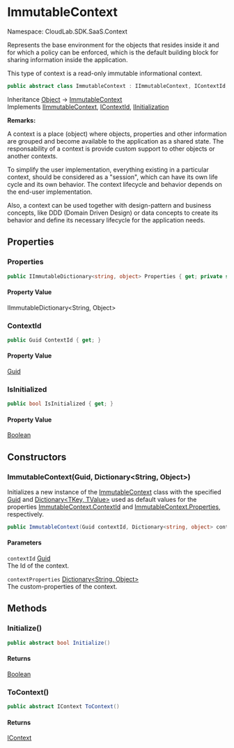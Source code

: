 # ImmutableContext

Namespace: CloudLab.SDK.SaaS.Context

Represents the base environment for the objects that resides inside it and for which a policy can be enforced,
 which is the default building block for sharing information inside the application.

This type of context is a read-only immutable informational context.

```csharp
public abstract class ImmutableContext : IImmutableContext, IContextId, CloudLab.SDK.SaaS.Core.IInitialization
```

Inheritance [Object](https://docs.microsoft.com/en-us/dotnet/api/system.object) → [ImmutableContext](https://github.com/cloudlabtech/SDK-SaaS/wiki/cloudlab.sdk.saas.context.immutablecontext.md)<br>
Implements [IImmutableContext](https://github.com/cloudlabtech/SDK-SaaS/wiki/cloudlab.sdk.saas.context.iimmutablecontext.md), [IContextId](https://github.com/cloudlabtech/SDK-SaaS/wiki/cloudlab.sdk.saas.context.icontextid.md), [IInitialization](https://github.com/cloudlabtech/SDK-SaaS/wiki/cloudlab.sdk.saas.core.iinitialization.md)

**Remarks:**

A context is a place (object) where objects, properties and other information are grouped and become available to the
 application as a shared state. The responsability of a context is provide custom support to other objects or another contexts.

To simplify the user implementation, everything existing in a particular context, should be considered as a "session",
 which can have its own life cycle and its own behavior. The context lifecycle and behavior depends on the end-user implementation.

Also, a context can be used together with design-pattern and business concepts, like DDD (Domain Driven Design) or data concepts
 to create its behavior and define its necessary lifecycle for the application needs.

## Properties

### **Properties**

```csharp
public IImmutableDictionary<string, object> Properties { get; private set; }
```

#### Property Value

IImmutableDictionary&lt;String, Object&gt;<br>

### **ContextId**

```csharp
public Guid ContextId { get; }
```

#### Property Value

[Guid](https://docs.microsoft.com/en-us/dotnet/api/system.guid)<br>

### **IsInitialized**

```csharp
public bool IsInitialized { get; }
```

#### Property Value

[Boolean](https://docs.microsoft.com/en-us/dotnet/api/system.boolean)<br>

## Constructors

### **ImmutableContext(Guid, Dictionary&lt;String, Object&gt;)**

Initializes a new instance of the [ImmutableContext](https://github.com/cloudlabtech/SDK-SaaS/wiki/cloudlab.sdk.saas.context.immutablecontext.md) class with the
 specified [Guid](https://docs.microsoft.com/en-us/dotnet/api/system.guid) and [Dictionary&lt;TKey, TValue&gt;](https://docs.microsoft.com/en-us/dotnet/api/system.collections.generic.dictionary-2) used as default
 values for the properties [ImmutableContext.ContextId](https://github.com/cloudlabtech/SDK-SaaS/wiki/cloudlab.sdk.saas.context.immutablecontext.md#contextid) and [ImmutableContext.Properties](https://github.com/cloudlabtech/SDK-SaaS/wiki/cloudlab.sdk.saas.context.immutablecontext.md#properties), respectively.

```csharp
public ImmutableContext(Guid contextId, Dictionary<string, object> contextProperties)
```

#### Parameters

`contextId` [Guid](https://docs.microsoft.com/en-us/dotnet/api/system.guid)<br>
The Id of the context.

`contextProperties` [Dictionary&lt;String, Object&gt;](https://docs.microsoft.com/en-us/dotnet/api/system.collections.generic.dictionary-2)<br>
The custom-properties of the context.

## Methods

### **Initialize()**

```csharp
public abstract bool Initialize()
```

#### Returns

[Boolean](https://docs.microsoft.com/en-us/dotnet/api/system.boolean)<br>

### **ToContext()**

```csharp
public abstract IContext ToContext()
```

#### Returns

[IContext](https://github.com/cloudlabtech/SDK-SaaS/wiki/cloudlab.sdk.saas.context.icontext.md)<br>
